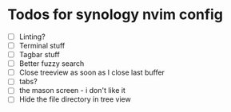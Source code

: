# Todos for synology nvim config

- [ ] Linting?
- [ ] Terminal stuff
- [ ] Tagbar stuff
- [ ] Better fuzzy search
- [ ] Close treeview as soon as I close last buffer
- [ ] tabs?
- [ ] the mason screen - i don't like it
- [ ] Hide the file directory in tree view
